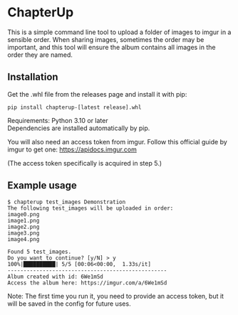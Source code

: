 # ChapterUp

This is a simple command line tool to upload a folder of images to imgur in a sensible order.
When sharing images, sometimes the order may be important, and this tool will ensure the album
contains all images in the order they are named.


## Installation

Get the .whl file from the releases page and install it with pip:

```
pip install chapterup-[latest release].whl
```
Requirements: Python 3.10 or later \
Dependencies are installed automatically by pip.

You will also need an access token from imgur.
Follow this official guide by imgur to get one: https://apidocs.imgur.com

(The access token specifically is acquired in step 5.)


## Example usage

```
$ chapterup test_images Demonstration 
The following test_images will be uploaded in order:
image0.png
image1.png
image2.png
image3.png
image4.png

Found 5 test_images.
Do you want to continue? [y/N] > y
100%|██████████| 5/5 [00:06<00:00,  1.33s/it]
--------------------------------------------------
Album created with id: 6We1mSd
Access the album here: https://imgur.com/a/6We1mSd
```
Note: The first time you run it, you need to provide an access token, but it will be saved in the config for future uses.